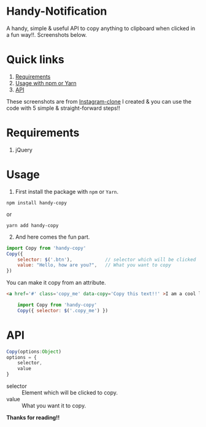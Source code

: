 # Handy-Notification
A handy, simple & useful API to copy anything to clipboard when clicked in a fun way!!. Screenshots below.

# Quick links
1. [Requirements](#requirements)
2. [Usage with npm or Yarn](#usage)
3. [API](#api)

These screenshots are from [Instagram-clone](https://github.com/yTakkar/Instagram-clone) I created & you can use the code with 5 simple & straight-forward steps!!

# Requirements
1. jQuery

# Usage

1. First install the package with `npm` or `Yarn`.

```
npm install handy-copy
```
or

```
yarn add handy-copy
```

2. And here comes the fun part.
```javascript
import Copy from 'handy-copy'
Copy({
    selector: $('.btn'),            // selector which will be clicked
    value: "Hello, how are you?",   // What you want to copy
})
```

You can make it copy from an attribute.
```html
<a href='#' class='copy_me' data-copy='Copy this text!!' >I am a cool link</a>
```
```javascript
    import Copy from 'handy-copy'
    Copy({ selector: $('.copy_me') })
```

# API
```javascript
Copy(options:Object)
options = {
    selector,
    value
}
```

<dl>
  <dt>selector</dt>
  <dd>Element which will be clicked to copy.</dd>

  <dt>value</dt>
  <dd>What you want it to copy.</dd>
</dl>

**Thanks for reading!!**
